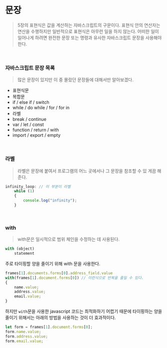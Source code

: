 # 문장
> 5장의 표현식은 값을 계산하는 자바스크립트의 구문이다. 표현식 안의 연산자는 연산을 수행하지만 일반적으로 표현식은 아무런 일을 하지 않는다. 어떠한 일이 일어나게 하려면 완전한 문장 또는 명령과 유사한 자바스크립트 문장을 사용해야 한다.

<br>

### 자바스크립트 문장 목록
> 많은 문장이 있지만 이 중 몰랐던 문장들에 대해서만 알아보겠다.
* 표현식문
* 복합문
* if / else if / switch
* while / do while / for / for in
* 라벨
* break / continue
* var / let / const
* function / return / with
* import / export / empty

<br>

### 라벨
> 라벨은 문장에 붙여서 프로그램의 어느 곳에서나 그 문장을 참조할 수 있 게끔 해준다.
```javascript
infinity_loop: // 이 부분이 라벨
    while (1)
    {
        console.log("infinity");
    }
```

<br>

### with
> with문은 일시적으로 범위 체인을 수정하는 데 사용된다.
```javascript
with (object)
    statement
```
주로 타이핑할 양을 줄이기 위해 with 문을 사용한다.
```javascript
frames[1].documents.forms[0].address_field.value
with(frames[1].document.forms[0]) // 이런식으로 반복을 줄일 수 있다.
{
    name.value;
    address.value;
    email.value;
}
```
하지만 `with`문을 사용한 javascript 코드는 최적화하기 어렵기 때문에 타이핑하는 양을 줄이기 위해서는 아래의 방법을 사용하는 것이 더 효과적이다.
```javascript
let form = frames[1].document.forms[0];
form.name.value;
form.address.value;
form.email.value;
```